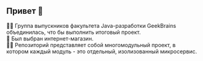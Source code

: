 ## Привет 👋
  
🙋‍♀️ Группа выпускников факультета Java-разработки GeekBrains объединилась, что бы выполнить итоговый проект.  
🌈 Был выбран интернет-магазин.  
👩‍💻 Репозиторий представляет собой многомодульный проект, в котором каждый модуль - это отдельный, изолизованный микросервис.  
<!--
🧙 Remember, you can do mighty things with the power of [Markdown](https://docs.github.com/github/writing-on-github/getting-started-with-writing-and-formatting-on-github/basic-writing-and-formatting-syntax)
-->
